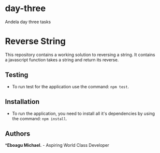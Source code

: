 # day-three
Andela day three tasks

# Reverse String
This repository contains a working solution to reversing a string. 
It contains a javascript function takes a string and return its reverse.

## Testing
- To run test for the application use the command: `npm test`.

## Installation
- To run the application, you need to install all it's dependencies by using the command: `npm install`.

## Authors
***Eboagu Michael.** - Aspiring World Class Developer

